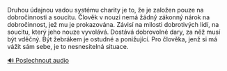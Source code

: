 
Druhou údajnou vadou systému charity je to, že je založen pouze na dobročinnosti a soucitu. Člověk v nouzi nemá žádný zákonný nárok na dobročinnost, jež mu je prokazována. Závisí na milosti dobrotivých lidí, na soucitu, který jeho nouze vyvolává. Dostává dobrovolné dary, za něž musí být vděčný. Být žebrákem je ostudné a ponižující. Pro člověka, jenž si má vážit sám sebe, je to nesnesitelná situace.

[🔊 Poslechnout audio](/data/7-paragraphs/audio/chapter_165/para_005-Druhou-dajnou-vadou-systmu-charity-je-to-e-je.mp3)
